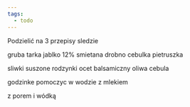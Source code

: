 ```yaml
---
tags:
  - todo
---
```


Podzielić na 3 przepisy
sledzie

gruba tarka jablko
12% smietana
drobno cebulka
pietruszka


sliwki suszone
rodzynki
ocet balsamiczny
oliwa
cebula

godzinke pomoczyc w wodzie z mlekiem


z porem i wódką